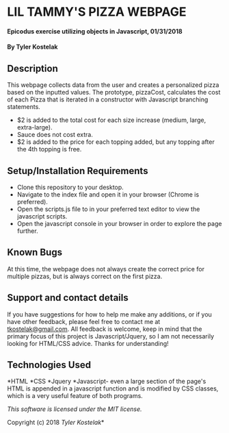 # LIL TAMMY'S PIZZA WEBPAGE

#### Epicodus exercise utilizing objects in Javascript, 01/31/2018

#### By **Tyler Kostelak**

## Description

This webpage collects data from the user and creates a personalized pizza based on the inputted values. The prototype, pizzaCost, calculates the cost of each Pizza that is iterated in a constructor with Javascript branching statements.

* $2 is added to the total cost for each size increase (medium, large, extra-large).
* Sauce does not cost extra.
* $2 is added to the price for each topping added, but any topping after the 4th topping is free.

## Setup/Installation Requirements

* Clone this repository to your desktop.
* Navigate to the index file and open it in your browser (Chrome is preferred).
* Open the scripts.js file to in your preferred text editor to view the javascript scripts.
* Open the javascript console in your browser in order to explore the page further.

## Known Bugs

At this time, the webpage does not always create the correct price for multiple pizzas, but is always correct on the first pizza.

## Support and contact details

If you have suggestions for how to help me make any additions, or if you have other feedback, please feel free to contact me at tkostelak@gmail.com. All feedback is welcome, keep in mind that the primary focus of this project is Javascript/Jquery, so I am not necessarily looking for HTML/CSS advice. Thanks for understanding!

## Technologies Used

*HTML
*CSS
*Jquery
*Javascript- even a large section of the page's HTML is appended in a javascript function and is modified by CSS classes, which is a very useful feature of both programs.

*This software is licensed under the MIT license.*

Copyright (c) 2018 *Tyler Kostelak**
